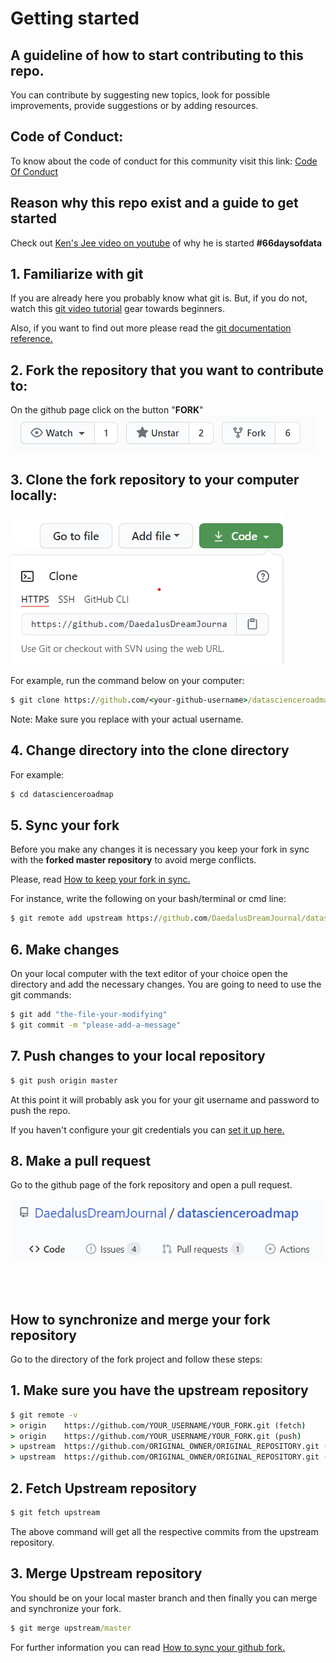 # Getting started

## A guideline of how to start contributing to this repo.

You can contribute by suggesting new topics, look for possible improvements, provide suggestions or by adding resources.

## Code of Conduct:

To know about the code of conduct for this community visit this link: <a href = "https://github.com/66daysofdata/Code_of_conduct">Code Of Conduct</a>

## Reason why this repo exist and a guide to get started

Check out [Ken's Jee video on youtube](https://www.youtube.com/watch?v=uXLnbdHMf8w&ab_channel=KenJee) of why he is started **#66daysofdata**

## 1. Familiarize with git

If you are already here you probably know what git is. But, if you do not, watch this [git video tutorial](https://www.youtube.com/watch?v=SWYqp7iY_Tc&ab_channel=TraversyMedia) gear towards beginners.

Also, if you want to find out more please read the [git documentation reference.](https://git-scm.com/docs)

## 2. Fork the repository that you want to contribute to:

On the github page click on the button "**FORK**" ![fork](assets/fork-image.png)

## 3. Clone the fork repository to your computer locally:

![clone](assets/clone-image.png)

For example, run the command below on your computer:

```bat
$ git clone https://github.com/<your-github-username>/datascienceroadmap.git
```

Note: Make sure you replace <your-github-username> with your actual username.

## 4. Change directory into the clone directory

For example:

```bat
$ cd datascienceroadmap
```

## 5. Sync your fork

Before you make any changes it is necessary you keep your fork in sync with the **forked master repository** to avoid merge conflicts.

Please, read [How to keep your fork in sync.](https://www.freecodecamp.org/news/how-to-sync-your-fork-with-the-original-git-repository/)

For instance, write the following on your bash/terminal or cmd line:

```bat
$ git remote add upstream https://github.com/DaedalusDreamJournal/datascienceroadmap.git
```

## 6. Make changes

On your local computer with the text editor of your choice open the directory and add the necessary changes. You are going to need to use the git commands:

```bat
$ git add "the-file-your-modifying"
$ git commit -m "please-add-a-message"
```

## 7. Push changes to your local repository

```bat
$ git push origin master
```

At this point it will probably ask you for your git username and password to push the repo.

If you haven't configure your git credentials you can [set it up here.](https://git-scm.com/book/en/v2/Getting-Started-First-Time-Git-Setup)

## 8. Make a pull request

Go to the github page of the fork repository and open a pull request.

![pull-request](assets/pull-request-image.png)

<br><br>

## How to synchronize and merge your fork repository

Go to the directory of the fork project and follow these steps:

## 1. Make sure you have the upstream repository

```bat
$ git remote -v
> origin	https://github.com/YOUR_USERNAME/YOUR_FORK.git (fetch)
> origin	https://github.com/YOUR_USERNAME/YOUR_FORK.git (push)
> upstream  https://github.com/ORIGINAL_OWNER/ORIGINAL_REPOSITORY.git (fetch)
> upstream  https://github.com/ORIGINAL_OWNER/ORIGINAL_REPOSITORY.git (push)

```

## 2. Fetch Upstream repository

```bat
$ git fetch upstream
```

The above command will get all the respective commits from the upstream repository.

## 3. Merge Upstream repository

You should be on your local master branch and then finally you can merge and synchronize your fork.

```bat
$ git merge upstream/master
```

For further information you can read [How to sync your github fork.](https://nearsoft.com/blog/how-to-synchronize-your-github-fork/)
